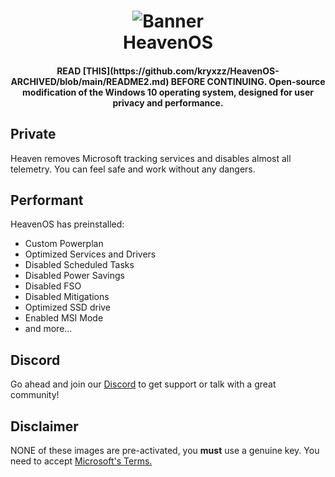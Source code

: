 <h1 align="center">
<img src="https://raw.githubusercontent.com/kryxzz/HeavenOS-ARCHIVED/main/img/banner.jpg" alt="Banner"</img>
  <br>
  HeavenOS
  <br>
</h1>
<h4 align="center"> READ [THIS](https://github.com/kryxzz/HeavenOS-ARCHIVED/blob/main/README2.md) BEFORE CONTINUING. Open-source modification of the Windows 10 operating system, designed for user privacy and performance. </h4>

<h2> Private </h2>

Heaven removes Microsoft tracking services and disables almost all telemetry.
You can feel safe and work without any dangers.

<h2> Performant </h2>

HeavenOS has preinstalled:

- Custom Powerplan
- Optimized Services and Drivers
- Disabled Scheduled Tasks
- Disabled Power Savings
- Disabled FSO
- Disabled Mitigations
- Optimized SSD drive
- Enabled MSI Mode
- and more...

<h2> Discord </h2>

Go ahead and join our [Discord](https://dsc.gg/heavenos) to get support or talk with a great community!

<h2> Disclaimer </h2>

NONE of these images are pre-activated, you **must** use a genuine key.
You need to accept [Microsoft's Terms.](https://www.microsoft.com/en-us/Useterms/Retail/Windows/10/UseTerms_Retail_Windows_10_English.htm)
